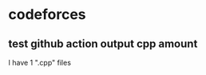 # codeforces
## test github action output cpp amount
<!--  UPDATE_README:START -->
I have 1 ".cpp" files

<!-- UPDATE_README:END -->

